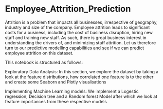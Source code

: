 # Employee_Attrition_Prediction

Attrition is a problem that impacts all businesses, irrespective of geography, industry and size of the company. Employee attrition leads to significant costs for a business, including the cost of business disruption, hiring new staff and training new staff. As such, there is great business interest in understanding the drivers of, and minimizing staff attrition. Let us therefore turn to our predictive modelling capabilities and see if we can predict employee attrition on this dataset.

This notebook is structured as follows:

Exploratory Data Analysis: In this section, we explore the dataset by taking a look at the feature distributions, how correlated one feature is to the other and create some Seaborn and Plotly visualisations

Implementing Machine Learning models: We implement a Logestic regression, Decision tree  and a Random forest Model after which we look at feature importances from these respective models
